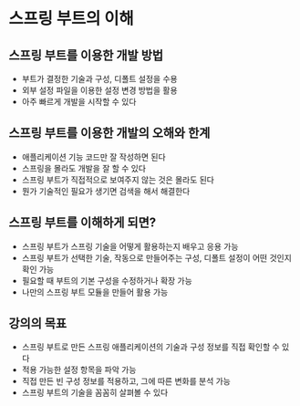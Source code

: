 # 스프링 부트의 이해
## 스프링 부트를 이용한 개발 방법
- 부트가 결정한 기술과 구성, 디폴트 설정을 수용
- 외부 설정 파일을 이용한 설정 변경 방법을 활용
- 아주 빠르게 개발을 시작할 수 있다

## 스프링 부트를 이용한 개발의 오해와 한계
- 애플리케이션 기능 코드만 잘 작성하면 된다
- 스프링을 몰라도 개발을 잘 할 수 있다
- 스프링 부트가 직접적으로 보여주지 않는 것은 몰라도 된다
- 뭔가 기술적인 필요가 생기면 검색을 해서 해결한다

## 스프링 부트를 이해하게 되면?
- 스프링 부트가 스프링 기술을 어떻게 활용하는지 배우고 응용 가능
- 스프링 부트가 선택한 기술, 작동으로 만들어주는 구성, 디폴트 설정이 어떤 것인지 확인 가능
- 필요할 때 부트의 기본 구성을 수정하거나 확장 가능
- 나만의 스프링 부트 모듈을 만들어 활용 가능

## 강의의 목표
- 스프링 부트로 만든 스프링 애플리케이션의 기술과 구성 정보를 직접 확인할 수 있다
- 적용 가능한 설정 항목을 파악 가능
- 직접 만든 빈 구성 정보를 적용하고, 그에 따른 변화를 분석 가능
- 스프링 부트의 기술을 꼼꼼히 살펴볼 수 있다
